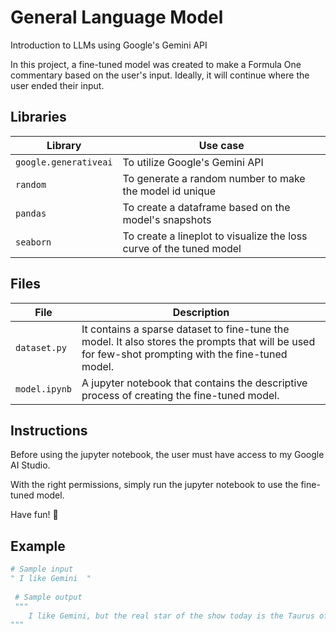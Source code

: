 # General Language Model
Introduction to LLMs using Google's Gemini API

In this project, a fine-tuned model was created to make a Formula One commentary based on the user's input. Ideally, it will continue where the user ended their input.

## Libraries
| Library | Use case |
| --- | --- |
| `google.generativeai` | To utilize Google's Gemini API
| `random` | To generate a random number to make the model id unique |
| `pandas` | To create a dataframe based on the model's snapshots
| `seaborn` | To create a lineplot to visualize the loss curve of the tuned model

## Files 
| File | Description |
| --- | --- |
| `dataset.py` | It contains a sparse dataset to fine-tune the model. It also stores the prompts that will be used for few-shot prompting with the fine-tuned model.
| `model.ipynb` | A jupyter notebook that contains the descriptive process of creating the fine-tuned model.

## Instructions
Before using the jupyter notebook, the user must have access to my Google AI Studio.

With the right permissions, simply run the jupyter notebook to use the fine-tuned model.

Have fun! 👾
## Example
```python
# Sample input
" I like Gemini  "
 
 # Sample output
 """
    I like Gemini, but the real star of the show today is the Taurus of the track, the Red Bull racing machine. Max Verstappen, the fiery Dutchman, is behind the wheel, and he's on a mission to conquer. The air crackles with anticipation as the lights go out, and the pack of Formula One cars explode off the starting grid. Verstappen, starting from pole position, rockets off the line, his Red Bull a blur of blue and red as he devours the asphalt. 
"""
 ```